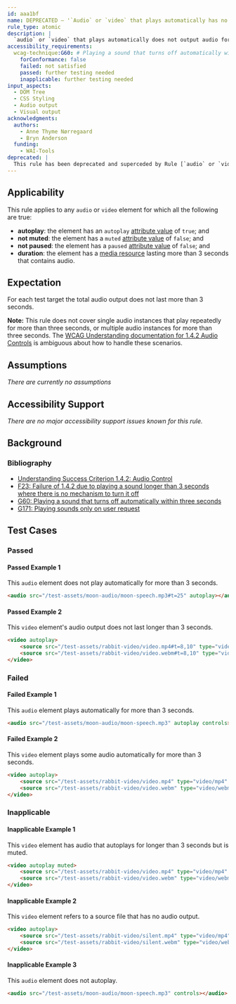 ```yaml
---
id: aaa1bf
name: DEPRECATED — '`Audio` or `video` that plays automatically has no audio that lasts more than 3 seconds'
rule_type: atomic
description: |
  `audio` or `video` that plays automatically does not output audio for more than 3 seconds.
accessibility_requirements:
  wcag-technique:G60: # Playing a sound that turns off automatically within three seconds
    forConformance: false
    failed: not satisfied
    passed: further testing needed
    inapplicable: further testing needed
input_aspects:
  - DOM Tree
  - CSS Styling
  - Audio output
  - Visual output
acknowledgments:
  authors:
    - Anne Thyme Nørregaard
    - Bryn Anderson
  funding:
    - WAI-Tools
deprecated: |
  This rule has been deprecated and superceded by Rule [`audio` or `video` avoids automatically playing audio](https://act-rules.github.io/rules/x0paj4). This rule is not maintained anymore and should not be used.
---
```


## Applicability

This rule applies to any `audio` or `video` element for which all the following are true:

- **autoplay**: the element has an `autoplay` [attribute value][] of `true`; and
- **not muted**: the element has a `muted` [attribute value][] of `false`; and
- **not paused**: the element has a `paused` [attribute value][] of `false`; and
- **duration**: the element has a [media resource][] lasting more than 3 seconds that contains audio.

## Expectation

For each test target the total audio output does not last more than 3 seconds.

**Note:** This rule does not cover single audio instances that play repeatedly for more than three seconds, or multiple audio instances for more than three seconds. The [WCAG Understanding documentation for 1.4.2 Audio Controls](https://www.w3.org/WAI/WCAG21/Understanding/audio-control.html) is ambiguous about how to handle these scenarios.

## Assumptions

_There are currently no assumptions_

## Accessibility Support

_There are no major accessibility support issues known for this rule._

## Background

### Bibliography

- [Understanding Success Criterion 1.4.2: Audio Control](https://www.w3.org/WAI/WCAG21/Understanding/audio-control.html)
- [F23: Failure of 1.4.2 due to playing a sound longer than 3 seconds where there is no mechanism to turn it off](https://www.w3.org/WAI/WCAG21/Techniques/failures/F23)
- [G60: Playing a sound that turns off automatically within three seconds](https://www.w3.org/WAI/WCAG21/Techniques/general/G60)
- [G171: Playing sounds only on user request](https://www.w3.org/WAI/WCAG21/Techniques/general/G171)

## Test Cases

### Passed

#### Passed Example 1

This `audio` element does not play automatically for more than 3 seconds.

```html
<audio src="/test-assets/moon-audio/moon-speech.mp3#t=25" autoplay></audio>
```

#### Passed Example 2

This `video` element's audio output does not last longer than 3 seconds.

```html
<video autoplay>
	<source src="/test-assets/rabbit-video/video.mp4#t=8,10" type="video/mp4" />
	<source src="/test-assets/rabbit-video/video.webm#t=8,10" type="video/webm" />
</video>
```

### Failed

#### Failed Example 1

This `audio` element plays automatically for more than 3 seconds.

```html
<audio src="/test-assets/moon-audio/moon-speech.mp3" autoplay controls></audio>
```

#### Failed Example 2

This `video` element plays some audio automatically for more than 3 seconds.

```html
<video autoplay>
	<source src="/test-assets/rabbit-video/video.mp4" type="video/mp4" />
	<source src="/test-assets/rabbit-video/video.webm" type="video/webm" />
</video>
```

### Inapplicable

#### Inapplicable Example 1

This `video` element has audio that autoplays for longer than 3 seconds but is muted.

```html
<video autoplay muted>
	<source src="/test-assets/rabbit-video/video.mp4" type="video/mp4" />
	<source src="/test-assets/rabbit-video/video.webm" type="video/webm" />
</video>
```

#### Inapplicable Example 2

This `video` element refers to a source file that has no audio output.

```html
<video autoplay>
	<source src="/test-assets/rabbit-video/silent.mp4" type="video/mp4" />
	<source src="/test-assets/rabbit-video/silent.webm" type="video/webm" />
</video>
```

#### Inapplicable Example 3

This `audio` element does not autoplay.

```html
<audio src="/test-assets/moon-audio/moon-speech.mp3" controls></audio>
```

[attribute value]: #attribute-value 'Definition of Attribute Value'
[media resource]: https://html.spec.whatwg.org/multipage/media.html#media-resource 'HTML Specification of Media Resource'
